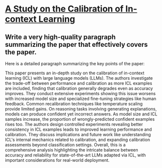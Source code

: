 # [A Study on the Calibration of In-context Learning](https://arxiv.org/abs/2312.04021)

## Write a very high-quality paragraph summarizing the paper that effectively covers the paper.

 Here is a detailed paragraph summarizing the key points of the paper:

This paper presents an in-depth study on the calibration of in-context learning (ICL) with large language models (LLMs). The authors investigate the trade-off between performance and calibration as more ICL examples are included, finding that calibration generally degrades even as accuracy improves. They conduct extensive experiments showing this issue worsens with increased model size and specialized fine-tuning strategies like human feedback. Common recalibration techniques like temperature scaling provide limited gains. On reasoning tasks involving generating explanations, models can produce confident yet incorrect answers. As model size and ICL samples increase, the proportion of wrongly-predicted confident examples rises too. The authors design controlled experiments revealing better consistency in ICL examples leads to improved learning performance and calibration. They discuss implications and future work like understanding ICL's internal mechanics related to calibration, and expanding calibration assessments beyond classification settings. Overall, this is a comprehensive analysis highlighting the intricate balance between accuracy and reliability for state-of-the-art LLMs adapted via ICL, with important considerations for real-world deployment.
